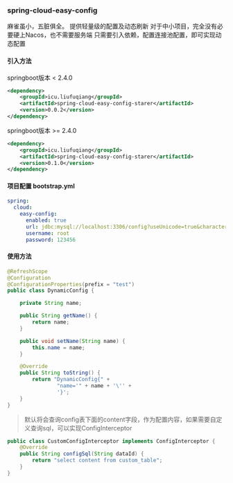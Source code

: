 ### spring-cloud-easy-config
麻雀虽小，五脏俱全。
提供轻量级的配置及动态刷新
对于中小项目，完全没有必要硬上Nacos，也不需要服务端
只需要引入依赖，配置连接池配置，即可实现动态配置

#### 引入方法

springboot版本 < 2.4.0
```xml
<dependency>
    <groupId>icu.liufuqiang</groupId>
    <artifactId>spring-cloud-easy-config-starer</artifactId>
    <version>0.0.2</version>
</dependency>
```
springboot版本 >= 2.4.0
```xml
<dependency>
    <groupId>icu.liufuqiang</groupId>
    <artifactId>spring-cloud-easy-config-starer</artifactId>
    <version>0.1.0</version>
</dependency>
```
#### 项目配置 bootstrap.yml
```yaml
spring:
  cloud:
    easy-config:
      enabled: true
      url: jdbc:mysql://localhost:3306/config?useUnicode=true&characterEncoding=utf-8&useSSL=false&serverTimezone=Asia/Shanghai
      username: root
      password: 123456
```
#### 使用方法
```java
@RefreshScope
@Configuration
@ConfigurationProperties(prefix = "test")
public class DynamicConfig {

    private String name;

    public String getName() {
        return name;
    }

    public void setName(String name) {
        this.name = name;
    }

    @Override
    public String toString() {
        return "DynamicConfig{" +
                "name='" + name + '\'' +
                '}';
    }
}
```
> 默认将会查询config表下面的content字段，作为配置内容，如果需要自定义查询sql，可以实现ConfigInterceptor

```java
public class CustomConfigInterceptor implements ConfigInterceptor {
    @Override
    public String configSql(String dataId) {
        return "select content from custom_table";
    }
}
```